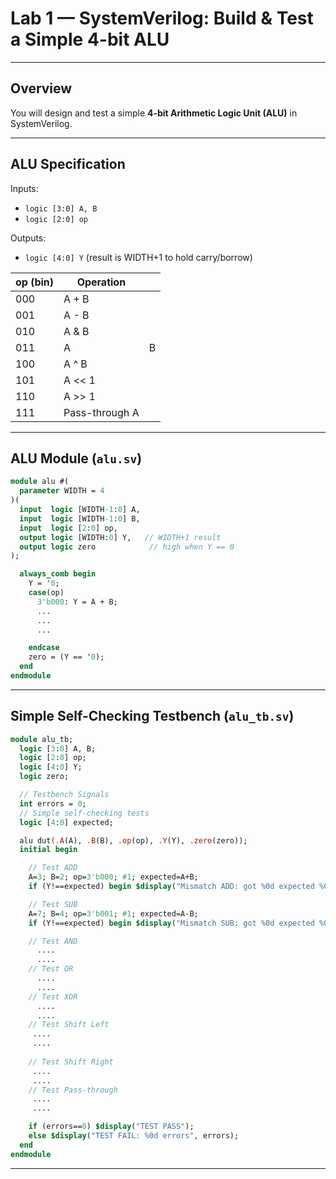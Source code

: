 # Lab 1 — SystemVerilog: Build & Test a Simple 4-bit ALU

---

## Overview

You will design and test a simple **4-bit Arithmetic Logic Unit (ALU)** in SystemVerilog.

---

## ALU Specification

Inputs:

* `logic [3:0] A, B`
* `logic [2:0] op`

Outputs:

* `logic [4:0] Y` (result is WIDTH+1 to hold carry/borrow)

| op (bin) | Operation      |   |
| -------- | -------------- | - |
| 000      | A + B          |   |
| 001      | A - B          |   |
| 010      | A & B          |   |
| 011      | A              | B |
| 100      | A ^ B          |   |
| 101      | A << 1         |   |
| 110      | A >> 1         |   |
| 111      | Pass-through A |   |

---

## ALU Module (`alu.sv`)

```systemverilog
module alu #(
  parameter WIDTH = 4
)(
  input  logic [WIDTH-1:0] A,
  input  logic [WIDTH-1:0] B,
  input  logic [2:0] op,
  output logic [WIDTH:0] Y,   // WIDTH+1 result
  output logic zero            // high when Y == 0
);

  always_comb begin
    Y = '0;
    case(op)
      3'b000: Y = A + B;
      ...
      ...
      ...

    endcase
    zero = (Y == '0);
  end
endmodule
```

---

## Simple Self-Checking Testbench (`alu_tb.sv`)

```systemverilog
module alu_tb;
  logic [3:0] A, B;
  logic [2:0] op;
  logic [4:0] Y;
  logic zero;

  // Testbench Signals
  int errors = 0;
  // Simple self-checking tests
  logic [4:0] expected;

  alu dut(.A(A), .B(B), .op(op), .Y(Y), .zero(zero));
  initial begin

    // Test ADD
    A=3; B=2; op=3'b000; #1; expected=A+B;
    if (Y!==expected) begin $display("Mismatch ADD: got %0d expected %0d", Y, expected); errors++; end

    // Test SUB
    A=7; B=4; op=3'b001; #1; expected=A-B;
    if (Y!==expected) begin $display("Mismatch SUB: got %0d expected %0d", Y, expected); errors++; end

    // Test AND
      ....
      ....
    // Test OR
      ....
      ....
    // Test XOR
      ....
      ....
    // Test Shift Left
     ....
     ....
    
    // Test Shift Right
     ....
     ....
    // Test Pass-through
     ....
     ....

    if (errors==0) $display("TEST PASS");
    else $display("TEST FAIL: %0d errors", errors);
  end
endmodule
```

---
